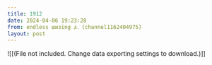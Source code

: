 ```yaml
---
title: 1912
date: 2024-04-06 19:23:28
from: endless шизing ⍼ (channel1162404975)
layout: post
---
```


![[(File not included. Change data exporting settings to download.)]]


